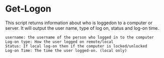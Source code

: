 Get-Logon
=========

This script returns information about who is loggedon to a computer or server. It will output the user name,
type of log on, status and log-on time. 

    username: the username of the person who logged in to the computer
    Log-on type: How the user logged on remote/local
    Status: If local log-on then if the computer is locked/unlocked
    Log-on Time: The time the user logged-on. (local only)
 
